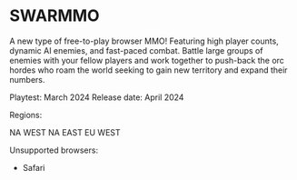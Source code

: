 # SWARMMO

A new type of free-to-play browser MMO! Featuring high player counts, dynamic AI enemies, and fast-paced combat. Battle large groups of enemies with your fellow players and work together to push-back the orc hordes who roam the world seeking to gain new territory and expand their numbers. 






Playtest: March 2024
Release date: April 2024

Regions:

NA WEST
NA EAST
EU WEST


Unsupported browsers:
- Safari







